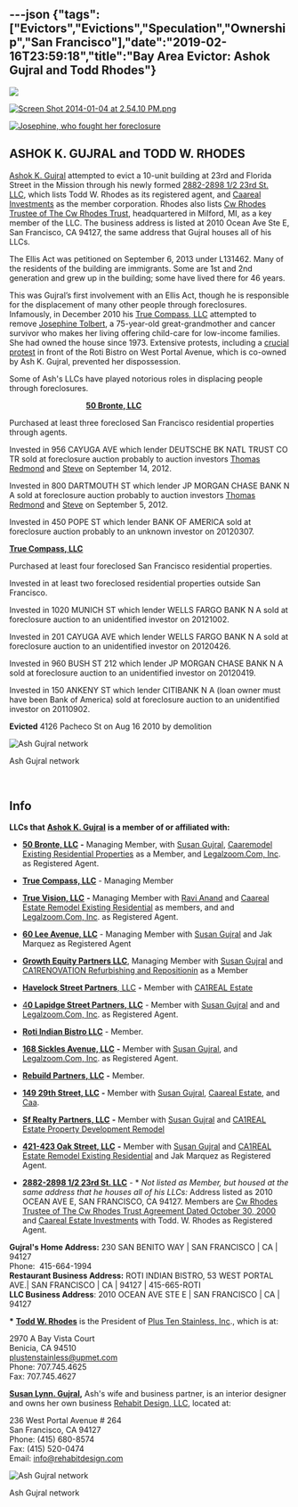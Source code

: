 ---json
{"tags":["Evictors","Evictions","Speculation","Ownership","San Francisco"],"date":"2019-02-16T23:59:18","title":"Bay Area Evictor: Ashok Gujral and Todd Rhodes"}
---

![](/assets/uploads/image-asset.jpeg)

[![Screen Shot 2014-01-04 at 2.54.10 PM.png](/assets/uploads/Screen+Shot+2014-01-04+at+2.54.10+PM.png)](https://images.squarespace-cdn.com/content/v1/52b7d7a6e4b0b3e376ac8ea2/1388876055385-LAA61XG7IG12YFOTRA9E/ke17ZwdGBToddI8pDm48kFhCVrrYxKLQxxWyHnfHCGVZw-zPPgdn4jUwVcJE1ZvWQUxwkmyExglNqGp0IvTJZamWLI2zvYWH8K3-s_4yszcp2ryTI0HqTOaaUohrI8PINpUCAe04nVJjtFjE1ZrxGwt0nPiy9OrDKhKtHLCtzrQ/Screen+Shot+2014-01-04+at+2.54.10+PM.png) 

[![Josephine, who fought her foreclosure](/assets/uploads/Screen+Shot+2014-01-02+at+12.07.41+PM.png)](https://images.squarespace-cdn.com/content/v1/52b7d7a6e4b0b3e376ac8ea2/1388693215877-DQCELX0RBWAE05TMVH10/ke17ZwdGBToddI8pDm48kAyy8FioN4kIc81Cy5il6-5Zw-zPPgdn4jUwVcJE1ZvWQUxwkmyExglNqGp0IvTJZUJFbgE-7XRK3dMEBRBhUpzBqiSzxggz7d4ZcRXDOmCiV_k8b5GVwsZGeYlAxnu10AfdRRhSapW9DWRMX6EGBNo/Screen+Shot+2014-01-02+at+12.07.41+PM.png) 

ASHOK K. GUJRAL and TODD W. RHODES
----------------------------------

[Ashok K. Gujral](http://www.corporationwiki.com/California/San-Francisco/ashok-k-gujral/47539786.aspx) attempted to evict a 10-unit building at 23rd and Florida Street in the Mission through his newly formed [2882-2898 1/2 23rd St. LLC](http://www.corporationwiki.com/California/San-Francisco/2882-2898-1-2-23rd-st-llc/134871446.aspx), which lists Todd W. Rhodes as its registered agent, and [Caareal Investments](http://www.corporationwiki.com/p/2absgg/caareal-estate-investments) as the member corporation. Rhodes also lists [Cw Rhodes Trustee of The Cw Rhodes Trust](http://www.corporationwiki.com/Michigan/Milford/cw-rhodes-trustee-of-the-cw-rhodes-trust-agreement-dated-oct/138269769.aspx), headquartered in Milford, MI, as a key member of the LLC. The business address is listed at 2010 Ocean Ave Ste E, San Francisco, CA 94127, the same address that Gujral houses all of his LLCs.

The Ellis Act was petitioned on September 6, 2013 under L131462. Many of the residents of the building are immigrants. Some are 1st and 2nd generation and grew up in the building; some have lived there for 46 years.

This was Gujral’s first involvement with an Ellis Act, though he is responsible for the displacement of many other people through foreclosures. Infamously, in December 2010 his [True Compass, LLC](http://www.corporationwiki.com/California/San-Francisco/true-compass-llc/47618659.aspx) attempted to remove [Josephine Tolbert](http://www.alternet.org/story/153294/activists_fight_back_against_the_1_after_investors_lock_a_75_year-old_great-grandmother_out_of_her_home_%5Bwith_photo_slideshow%5D), a 75-year-old great-grandmother and cancer survivor who makes her living offering child-care for low-income families. She had owned the house since 1973. Extensive protests, including a [crucial protest](http://www.calorganize.org/node/863) in front of the Roti Bistro on West Portal Avenue, which is co-owned by Ash K. Gujral, prevented her dispossession.  

Some of Ash's LLCs have played notorious roles in displacing people through foreclosures.

                                   [**50 Bronte, LLC**](http://www.corporationwiki.com/California/San-Francisco/50-bronte-llc/103358629.aspx)

Purchased at least three foreclosed San Francisco residential properties through agents.

Invested in 956 CAYUGA AVE which lender DEUTSCHE BK NATL TRUST CO TR sold at foreclosure auction probably to auction investors [Thomas Redmond](http://occupytheauctions.org/wordpress/?p=1262#thomasredmond) and [Steve](http://occupytheauctions.org/wordpress/?p=1262#steve) on September 14, 2012.

Invested in 800 DARTMOUTH ST which lender JP MORGAN CHASE BANK N A sold at foreclosure auction probably to auction investors [Thomas Redmond](http://occupytheauctions.org/wordpress/?p=1262#thomasredmond) and [Steve](http://occupytheauctions.org/wordpress/?p=1262#steve) on September 5, 2012.

Invested in 450 POPE ST which lender BANK OF AMERICA sold at foreclosure auction probably to an unknown investor on 20120307.

 [**True Compass, LLC**](http://www.corporationwiki.com/California/San-Francisco/true-compass-llc/47618659.aspx)

Purchased at least four foreclosed San Francisco residential properties.

Invested in at least two foreclosed residential properties outside San Francisco.

Invested in 1020 MUNICH ST which lender WELLS FARGO BANK N A sold at foreclosure auction to an unidentified investor on 20121002.

Invested in 201 CAYUGA AVE which lender WELLS FARGO BANK N A sold at foreclosure auction to an unidentified investor on 20120426.

Invested in 960 BUSH ST 212 which lender JP MORGAN CHASE BANK N A sold at foreclosure auction to an unidentified investor on 20120419.

Invested in 150 ANKENY ST which lender CITIBANK N A (loan owner must have been Bank of America) sold at foreclosure auction to an unidentified investor on 20110902. 

**Evicted** 4126 Pacheco St on Aug 16 2010 by demolition

![Ash Gujral network](/assets/uploads/Screen+Shot+2020-07-19+at+11.10.39+PM.png)

Ash Gujral network

 

**Info**
--------

**LLCs that** [**Ashok K. Gujral**](http://www.corporationwiki.com/California/San-Francisco/ashok-k-gujral/47539786.aspx) **is a member of or affiliated with:**

*   [**50 Bronte, LLC**](http://www.corporationwiki.com/California/San-Francisco/50-bronte-llc/103358629.aspx) **-** Managing Member, with [Susan Gujral](http://www.corporationwiki.com/California/San-Francisco/susan-gujral/67217571.aspx), [Caaremodel Existing Residential Properties](http://www.corporationwiki.com/p/2eec8o/caaremodel-existing-residential-properties) as a Member, and [Legalzoom.Com, Inc](http://www.legalzoom.com/). as Registered Agent.
    
*   [**True Compass, LLC**](http://www.corporationwiki.com/California/San-Francisco/true-compass-llc/47618659.aspx) - Managing Member
    
*   [**True Vision, LLC**](http://www.corporationwiki.com/California/San-Francisco/true-vision-llc/103339592.aspx) **-** Managing Member with [Ravi Anand](http://www.corporationwiki.com/California/San-Francisco/ravi-anand/103340779.aspx) and [Caareal Estate Remodel Existing Residential](http://www.corporationwiki.com/p/2b9bks/caareal-estate-remodel-existing-residential) as members, and and [Legalzoom.Com, Inc](http://www.legalzoom.com/). as Registered Agent.
    
*   [**60 Lee Avenue, LLC**](http://www.corporationwiki.com/California/San-Francisco/260-lee-avenue-llc/103419421.aspx) - Managing Member with [Susan Gujral](http://www.corporationwiki.com/California/San-Francisco/susan-gujral/67217571.aspx) and Jak Marquez as Registered Agent
    
*   [**Growth Equity Partners LLC**](http://www.corporationwiki.com/California/Encino/growth-equity-partners-llc/47539776.aspx), Managing Member with [Susan Gujral](http://www.corporationwiki.com/California/San-Francisco/susan-gujral/67217571.aspx) and [CA1RENOVATION Refurbishing and Repositionin](http://www.corporationwiki.com/p/28tk7a/ca1renovation-refurbishing-and-repositionin) as a Member
    
*   [**Havelock Street Partners**, LLC](http://www.corporationwiki.com/California/San-Rafael/havelock-street-partners-llc/45488821.aspx) **-** Member with [CA1REAL Estate](http://www.corporationwiki.com/p/28tkso/ca1real-estate)
    
*   [4**0 Lapidge Street Partners, LLC**](http://www.corporationwiki.com/California/San-Francisco/40-lapidge-street-partners-llc/67216145.aspx) - Member with [Susan Gujral](http://www.corporationwiki.com/California/San-Francisco/susan-gujral/67217571.aspx) and and [Legalzoom.Com, Inc](http://www.legalzoom.com/). as Registered Agent.
    
*   [**Roti Indian Bistro LLC**](http://www.corporationwiki.com/California/Daly-City/roti-indian-bistro-llc/67243881.aspx) \- Member.
    
*   [**168 Sickles Avenue, LLC**](http://www.corporationwiki.com/California/San-Francisco/168-sickles-avenue-llc/107734093.aspx) **-** Member with [Susan Gujral](http://www.corporationwiki.com/California/San-Francisco/susan-gujral/67217571.aspx), and [Legalzoom.Com, Inc](http://www.legalzoom.com/). as Registered Agent.
    
*   [**Rebuild Partners, LLC**](http://www.corporationwiki.com/California/San-Francisco/rebuild-partners-llc/47492621.aspx) **-** Member.
    
*   [**149 29th Street, LLC**](http://www.corporationwiki.com/p/2edmd4/149-29th-street-llc) **-** Member with [Susan Gujral](http://www.corporationwiki.com/California/San-Francisco/susan-gujral/67217571.aspx), [Caareal Estate](http://www.corporationwiki.com/p/2eg03f/caareal-estate), and [Caa](http://www.corporationwiki.com/p/2edmk7/caa).
    
*   [**Sf Realty Partners, LLC**](http://www.corporationwiki.com/California/San-Francisco/sf-realty-partners-llc/108794800.aspx) **-** Member with [Susan Gujral](http://www.corporationwiki.com/California/San-Francisco/susan-gujral/67217571.aspx) and [CA1REAL Estate Property Development Remodel](http://www.corporationwiki.com/p/2aahql/ca1real-estate-property-development-remodel)
    
*   [**421-423 Oak Street, LLC**](http://www.corporationwiki.com/California/San-Francisco/421-423-oak-street-llc/138553302.aspx) **-** Member with [Susan Gujral](http://www.corporationwiki.com/California/San-Francisco/susan-gujral/67217571.aspx) and [CA1REAL Estate Remodel Existing Residential](http://www.corporationwiki.com/p/2ahvpv/ca1real-estate-remodel-existing-residential) and Jak Marquez as Registered Agent.
    
*   [**2882-2898 1/2 23rd St. LLC**](http://www.corporationwiki.com/California/San-Francisco/2882-2898-1-2-23rd-st-llc/134871446.aspx) \- \* _Not listed as Member, but housed at the same address that he houses all of his LLCs:_ Address listed as 2010 OCEAN AVE E, SAN FRANCISCO, CA 94127. Members are [Cw Rhodes Trustee of The Cw Rhodes Trust Agreement Dated October 30, 2000](http://www.corporationwiki.com/Michigan/Milford/cw-rhodes-trustee-of-the-cw-rhodes-trust-agreement-dated-oct/138269769.aspx) and [Caareal Estate Investments](http://www.corporationwiki.com/p/2absgg/caareal-estate-investments) with Todd. W. Rhodes as Registered Agent.
    

**Gujral's Home Address:** 230 SAN BENITO WAY | SAN FRANCISCO | CA | 94127  
Phone:  415-664-1994  
**Restaurant Business Address:** ROTI INDIAN BISTRO, 53 WEST PORTAL AVE.| SAN FRANCISCO | CA | 94127 | 415-665-ROTI    
**LLC Business Address**: 2010 OCEAN AVE STE E | SAN FRANCISCO | CA | 94127

**\*** [**Todd W. Rhodes**](http://www.corporationwiki.com/California/Benicia/todd-w-rhodes/42252941.aspx) is the President of [Plus Ten Stainless, Inc](http://www.corporationwiki.com/California/Benicia/plus-ten-stainless-inc/42252938.aspx)., which is at: 

2970 A Bay Vista Court  
Benicia, CA 94510  
plustenstainless@upmet.com  
Phone: 707.745.4625  
Fax: 707.745.4627

[**Susan Lynn. Gujral**](http://www.corporationwiki.com/California/San-Francisco/susan-l-gujral/47689123.aspx)**,** Ash's wife and business partner, is an interior designer and owns her own business [Rehabit Design, LLC](http://www.corporationwiki.com/California/San-Francisco/rehabit-design-llc/47689116.aspx), located at:

236 West Portal Avenue # 264  
San Francisco, CA 94127  
Phone: (415) 680-8574  
Fax: (415) 520-0474  
Email: [info@rehabitdesign.com](mailto:info@rehabitdesign.com)

![Ash Gujral network](/assets/uploads/Screen+Shot+2020-07-19+at+11.10.32+PM.png)

Ash Gujral network